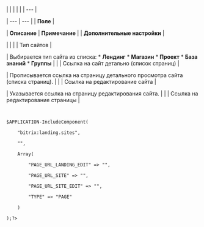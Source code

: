 |  |  |  |  |
| --- |

| --- | --- |
| **Поле** |

| **Описание** | **Примечание** |
| **Дополнительные настройки** |

| | |
| Тип сайтов |

| Выбирается тип сайта из списка:    * **Лендинг** * **Магазин** * **Проект** * **База знаний** * **Группы** |  |
| Ссылка на сайт детально (список страниц) |

| Прописывается ссылка на страницу детального просмотра сайта (списка страниц). |  |
| Ссылка на редактирование сайта |

| Указывается ссылка на страницу редактирования сайта. |  |
| Ссылка на редактирование страницы |

```
  

$APPLICATION-IncludeComponent(

	"bitrix:landing.sites",

	"",

	Array(

		"PAGE_URL_LANDING_EDIT" => "",

		"PAGE_URL_SITE" => "",

		"PAGE_URL_SITE_EDIT" => "",

		"TYPE" => "PAGE"

	)

);?>  



```